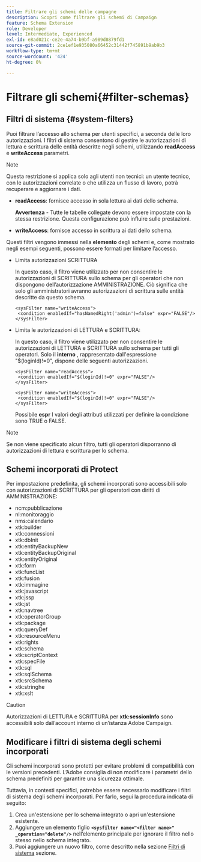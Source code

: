 ```yaml
---
title: Filtrare gli schemi delle campagne
description: Scopri come filtrare gli schemi di Campaign
feature: Schema Extension
role: Developer
level: Intermediate, Experienced
exl-id: e8ad021c-ce2e-4a74-b9bf-a989d8879fd1
source-git-commit: 2ce1ef1e935080a66452c31442f745891b9ab9b3
workflow-type: tm+mt
source-wordcount: '424'
ht-degree: 0%

---
```


# Filtrare gli schemi{#filter-schemas}

## Filtri di sistema {#system-filters}

Puoi filtrare l’accesso allo schema per utenti specifici, a seconda delle loro autorizzazioni. I filtri di sistema consentono di gestire le autorizzazioni di lettura e scrittura delle entità descritte negli schemi, utilizzando **readAccess** e **writeAccess** parametri.

>[!NOTE]
>
>Questa restrizione si applica solo agli utenti non tecnici: un utente tecnico, con le autorizzazioni correlate o che utilizza un flusso di lavoro, potrà recuperare e aggiornare i dati.

* **readAccess**: fornisce accesso in sola lettura ai dati dello schema.

   **Avvertenza** - Tutte le tabelle collegate devono essere impostate con la stessa restrizione. Questa configurazione può influire sulle prestazioni.

* **writeAccess**: fornisce accesso in scrittura ai dati dello schema.

Questi filtri vengono immessi nella **elemento** degli schemi e, come mostrato negli esempi seguenti, possono essere formati per limitare l’accesso.

* Limita autorizzazioni SCRITTURA

   In questo caso, il filtro viene utilizzato per non consentire le autorizzazioni di SCRITTURA sullo schema per gli operatori che non dispongono dell’autorizzazione AMMINISTRAZIONE. Ciò significa che solo gli amministratori avranno autorizzazioni di scrittura sulle entità descritte da questo schema.

   ```
   <sysFilter name="writeAccess">      
    <condition enabledIf="hasNamedRight('admin')=false" expr="FALSE"/>    
   </sysFilter>
   ```

* Limita le autorizzazioni di LETTURA e SCRITTURA:

   In questo caso, il filtro viene utilizzato per non consentire le autorizzazioni di LETTURA e SCRITTURA sullo schema per tutti gli operatori. Solo il **interno** , rappresentato dall&#39;espressione &quot;$(loginId)!=0&quot;, dispone delle seguenti autorizzazioni.

   ```
   <sysFilter name="readAccess"> 
    <condition enabledIf="$(loginId)!=0" expr="FALSE"/>
   </sysFilter>
   
   <sysFilter name="writeAccess">  
    <condition enabledIf="$(loginId)!=0" expr="FALSE"/>
   </sysFilter>
   ```

   Possibile **espr** I valori degli attributi utilizzati per definire la condizione sono TRUE o FALSE.

>[!NOTE]
>
>Se non viene specificato alcun filtro, tutti gli operatori disporranno di autorizzazioni di lettura e scrittura per lo schema.

## Schemi incorporati di Protect

Per impostazione predefinita, gli schemi incorporati sono accessibili solo con autorizzazioni di SCRITTURA per gli operatori con diritti di AMMINISTRAZIONE:

* ncm:pubblicazione
* nl:monitoraggio
* nms:calendario
* xtk:builder
* xtk:connessioni
* xtk:dbInit
* xtk:entityBackupNew
* xtk:entityBackupOriginal
* xtk:entityOriginal
* xtk:form
* xtk:funcList
* xtk:fusion
* xtk:immagine
* xtk:javascript
* xtk:jssp
* xtk:jst
* xtk:navtree
* xtk:operatorGroup
* xtk:package
* xtk:queryDef
* xtk:resourceMenu
* xtk:rights
* xtk:schema
* xtk:scriptContext
* xtk:specFile
* xtk:sql
* xtk:sqlSchema
* xtk:srcSchema
* xtk:stringhe
* xtk:xslt

>[!CAUTION]
>
>Autorizzazioni di LETTURA e SCRITTURA per **xtk:sessionInfo** sono accessibili solo dall’account interno di un’istanza Adobe Campaign.

## Modificare i filtri di sistema degli schemi incorporati

Gli schemi incorporati sono protetti per evitare problemi di compatibilità con le versioni precedenti. L’Adobe consiglia di non modificare i parametri dello schema predefiniti per garantire una sicurezza ottimale.

Tuttavia, in contesti specifici, potrebbe essere necessario modificare i filtri di sistema degli schemi incorporati. Per farlo, segui la procedura indicata di seguito:

1. Crea un&#39;estensione per lo schema integrato o apri un&#39;estensione esistente.
1. Aggiungere un elemento figlio **`<sysfilter name="<filter name>" _operation="delete"/>`** nell’elemento principale per ignorare il filtro nello stesso nello schema integrato.
1. Puoi aggiungere un nuovo filtro, come descritto nella sezione [Filtri di sistema](#system-filters) sezione.
